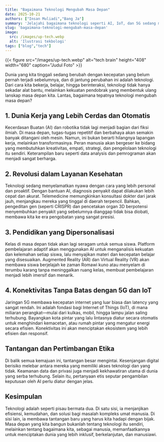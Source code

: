 ```yaml
---
title: "Bagaimana Teknologi Mengubah Masa Depan"
date: 2025-10-21
authors: ["Insan Muliadi","Bang Ja"]
summary: 'Jelajahi bagaimana teknologi seperti AI, IoT, dan 5G sedang mengubah masa depan kita. Dari dunia kerja, kesehatan, hingga pendidikan, temukan peluang dan tantangan yang akan kita hadapi dalam era transformasi digital ini.'
slug: 'bagaimana-teknologi-mengubah-masa-depan'
image:
  src: /images/up-tech.webp
  alt: 'Ilustrasi tekbologi'
tags: ["blog","tech"]
---
```


{{< figure src="/images/up-tech.webp" alt="tech brain" height="408" width="680" caption="Judul Foto" >}}

Dunia yang kita tinggali sedang berubah dengan kecepatan yang belum pernah terjadi sebelumnya, dan di jantung perubahan ini adalah teknologi. Dari cara kita bekerja, belajar, hingga berinteraksi, teknologi tidak hanya sekadar alat bantu, melainkan kekuatan pendobrak yang membentuk ulang lanskap masa depan kita. Lantas, bagaimana tepatnya teknologi mengubah masa depan?

## 1. Dunia Kerja yang Lebih Cerdas dan Otomatis
Kecerdasan Buatan (AI) dan robotika tidak lagi menjadi bagian dari fiksi ilmiah. Di masa depan, tugas-tugas repetitif dan berbahaya akan semakin banyak ditangani oleh mesin. Namun, ini bukan berarti hilangnya lapangan kerja, melainkan transformasinya. Peran manusia akan bergeser ke bidang yang membutuhkan kreativitas, empati, strategi, dan pengelolaan teknologi itu sendiri. Keterampilan baru seperti data analysis dan pemrograman akan menjadi sangat berharga.

<!--advert-->

## 2. Revolusi dalam Layanan Kesehatan
Teknologi sedang menyelamatkan nyawa dengan cara yang lebih personal dan proaktif. Dengan bantuan AI, diagnosis penyakit dapat dilakukan lebih cepat dan akurat. Telemedicine memungkinkan konsultasi dokter dari jarak jauh, menjangkau mereka yang tinggal di daerah terpencil. Bahkan, pengeditan gen (seperti CRISPR) dan pencetakan organ 3D berpotensi menyembuhkan penyakit yang sebelumnya dianggap tidak bisa diobati, membawa kita ke era pengobatan yang sangat presisi.

## 3. Pendidikan yang Dipersonalisasi
Kelas di masa depan tidak akan lagi seragam untuk semua siswa. Platform pembelajaran adaptif akan menggunakan AI untuk menganalisis kekuatan dan kelemahan setiap siswa, lalu menyajikan materi dan kecepatan belajar yang disesuaikan. Augmented Reality (AR) dan Virtual Reality (VR) akan membawa siswa berjelajah ke zaman Romawi kuno atau menyelam di terumbu karang tanpa meninggalkan ruang kelas, membuat pembelajaran menjadi lebih imersif dan menarik.

## 4. Konektivitas Tanpa Batas dengan 5G dan IoT
Jaringan 5G membawa kecepatan internet yang luar biasa dan latency yang sangat rendah. Ini adalah fondasi bagi Internet of Things (IoT), di mana miliaran perangkat—mulai dari kulkas, mobil, hingga lampu jalan saling terhubung. Bayangkan kota pintar yang lalu lintasnya diatur secara otomatis untuk menghindari kemacetan, atau rumah pintar yang mengatur energi secara efisien. Konektivitas ini akan menciptakan ekosistem yang lebih efisien dan responsif.

## Tantangan dan Pertimbangan Etika

Di balik semua kemajuan ini, tantangan besar mengintai. Kesenjangan digital berisiko melebar antara mereka yang memiliki akses teknologi dan yang tidak. Keamanan data dan privasi juga menjadi kekhawatiran utama di dunia yang serba terhubung. Selain itu, pertanyaan etis seputar pengambilan keputusan oleh AI perlu diatur dengan jelas.

## Kesimpulan

Teknologi adalah seperti pisau bermata dua. Di satu sisi, ia menjanjikan efisiensi, kemudahan, dan solusi bagi masalah kompleks umat manusia. Di sisi lain, ia membawa tantangan baru yang harus kita hadapi dengan bijak. Masa depan yang kita bangun bukanlah tentang teknologi itu sendiri, melainkan tentang bagaimana kita, sebagai manusia, memanfaatkannya untuk menciptakan dunia yang lebih inklusif, berkelanjutan, dan manusiawi.